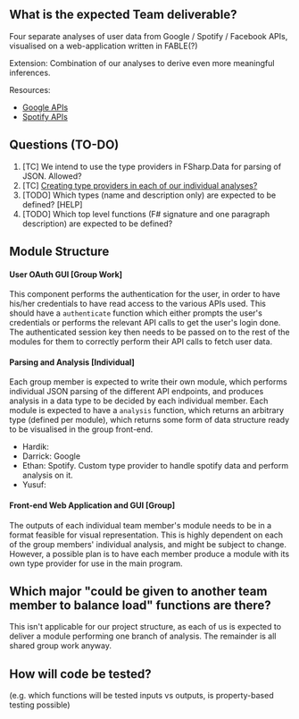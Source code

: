 ## What is the expected Team deliverable?
Four separate analyses of user data from Google / Spotify / Facebook APIs, visualised on a web-application written in FABLE(?)

Extension: Combination of our analyses to derive even more meaningful inferences.

Resources:
- [Google APIs](https://developers.google.com/apis-explorer)
- [Spotify APIs](https://developer.spotify.com/documentation/web-api/reference/users-profile/get-users-profile/)

## Questions (TO-DO)
1. [TC] We intend to use the type providers in FSharp.Data for parsing of JSON. Allowed?
2. [TC] [Creating type providers in each of our individual analyses?](https://docs.microsoft.com/en-us/dotnet/fsharp/tutorials/type-providers/creating-a-type-provider)
3. [TODO] Which types (name and description only) are expected to be defined? [HELP]
4. [TODO] Which top level functions (F# signature and one paragraph description) are expected to be defined?


## Module Structure

#### User OAuth GUI [Group Work]
This component performs the authentication for the user, in order to have his/her credentials to have read access to the various APIs used. This should have a `authenticate` function which either prompts the user's credentials or performs the relevant API calls to get the user's login done. The authenticated session key then needs to be passed on to the rest of the modules for them to correctly perform their API calls to fetch user data.

#### Parsing and Analysis [Individual]
Each group member is expected to write their own module, which performs individual JSON parsing of the different API endpoints, and produces analysis in a data type to be decided by each individual member. Each module is expected to have a `analysis` function, which returns an arbitrary type (defined per module), which returns some form of data structure ready to be visualised in the group front-end.

- Hardik:
- Darrick: Google
- Ethan: Spotify. Custom type provider to handle spotify data and perform analysis on it.
- Yusuf:


#### Front-end Web Application and GUI [Group]
The outputs of each individual team member's module needs to be in a format feasible for visual representation. This is highly dependent on each of the group members' individual analysis, and might be subject to change. However, a possible plan is to have each member produce a module with its own type provider for use in the main program.


## Which major "could be given to another team member to balance load" functions are there?
This isn't applicable for our project structure, as each of us is expected to deliver a module performing one branch of analysis. The remainder is all shared group work anyway.

## How will code be tested?
(e.g. which functions will be tested inputs vs outputs, is property-based testing possible)